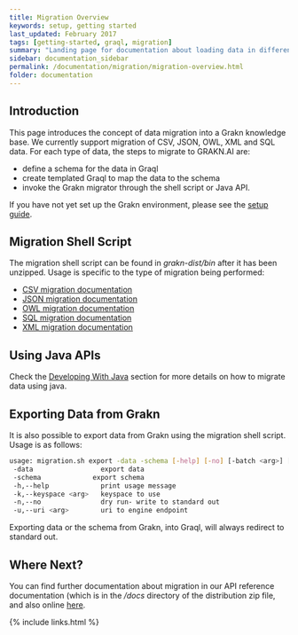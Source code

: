 ```yaml
---
title: Migration Overview
keywords: setup, getting started
last_updated: February 2017
tags: [getting-started, graql, migration]
summary: "Landing page for documentation about loading data in different formats to populate a knowledge base in Grakn."
sidebar: documentation_sidebar
permalink: /documentation/migration/migration-overview.html
folder: documentation
---
```


## Introduction
This page introduces the concept of data migration into a Grakn knowledge base. We currently support migration of CSV, JSON, OWL, XML and SQL data. For each type of data, the steps to migrate to GRAKN.AI are:

- define a schema for the data in Graql
- create templated Graql to map the data to the schema
- invoke the Grakn migrator through the shell script or Java API.

If you have not yet set up the Grakn environment, please see the [setup guide](../get-started/setup-guide.html).

## Migration Shell Script
The migration shell script can be found in *grakn-dist/bin* after it has been unzipped. Usage is specific to the type of migration being performed:

+ [CSV migration documentation](./CSV-migration.html)
+ [JSON migration documentation](./JSON-migration.html)
+ [OWL migration documentation](./OWL-migration.html)
+ [SQL migration documentation](./SQL-migration.html)
+ [XML migration documentation](./XML-migration.html)

## Using Java APIs

Check the [Developing With Java](../developing-with-java/migration-api.html) section for more details on how to migrate data using java.

## Exporting Data from Grakn

It is also possible to export data from Grakn using the migration shell script. Usage is as follows:

```bash
usage: migration.sh export -data -schema [-help] [-no] [-batch <arg>] [-uri <arg>] [-keyspace <arg>]
 -data                 export data
 -schema             export schema
 -h,--help             print usage message
 -k,--keyspace <arg>   keyspace to use
 -n,--no               dry run- write to standard out
 -u,--uri <arg>        uri to engine endpoint
```

Exporting data or the schema from Grakn, into Graql, will always redirect to standard out. 

## Where Next?
You can find further documentation about migration in our API reference documentation (which is in the */docs* directory of the distribution zip file, and also online [here](https://grakn.ai/javadocs.html).

{% include links.html %}

